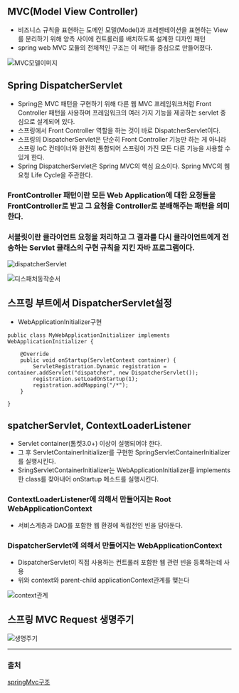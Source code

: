 

## MVC(Model View Controller)
- 비즈니스 규칙을 표현하는 도메인 모델(Model)과 프레젠테이션을 표현하는 View를 분리하기 위해 양측 사이에 컨트롤러를 배치하도록 설계한 디자인 패턴
- spring web MVC 모듈의 전체적인 구조는 이 패턴을 중심으로 만들어졌다.

![MVC모델이미지](https://i.imgur.com/pm2EhxT.png)

## Spring DispatcherServlet

- Spring은 MVC 패턴을 구현하기 위해 다른 웹 MVC 프레임워크처럼 Front Controller 패턴을 사용하며 프레임워크의 여러 가지 기능을 제공하는 servlet 중심으로 설계되어 있다. 
- 스프링에서 Front Controller 역할을 하는 것이 바로 DispatcherServlet이다. 
- 스프링의 DispatcherServlet은 단순히 Front Controller 기능만 하는 게 아니라 스프링 IoC 컨테이너와 완전히 통합되어 스프링이 가진 모든 다른 기능을 사용할 수 있게 한다. 
- Spring DispatcherServlet은 Spring MVC의 핵심 요소이다. Spring MVC의 웹 요청 Life Cycle을 주관한다.

### FrontController 패턴이란 모든 Web Application에 대한 요청들을 FrontController로 받고 그 요청을 Controller로 분배해주는 패턴을 의미한다.
### 서블릿이란 클라이언트 요청을 처리하고 그 결과를 다시 클라이언트에게 전송하는 Servlet 클래스의 구현 규칙을 지킨 자바 프로그램이다.

![dispatcherServlet](https://i.imgur.com/7xlCWY9.png)

![디스패처동작순서](https://i.imgur.com/eWjZX8j.png)


## 스프링 부트에서 DispatcherServlet설정
- WebApplicationInitializer구현

```
public class MyWebApplicationInitializer implements WebApplicationInitializer {

    @Override
    public void onStartup(ServletContext container) {
        ServletRegistration.Dynamic registration = container.addServlet("dispatcher", new DispatcherServlet());
        registration.setLoadOnStartup(1);
        registration.addMapping("/*");
    }

}
```

## spatcherServlet, ContextLoaderListener

- Servlet container(톰켓3.0+) 이상이 실행되어야 한다.
- 그 후 ServletContainerInitializer를 구현한 SpringServletContainerInitializer를 실행시킨다.
- SringServletContainerInitializer는 WebApplicationInitializer를 implements한 class를 찾아내어 onStartup 메소드를 실행시킨다.

### ContextLoaderListener에 의해서 만들어지는 Root WebApplicationContext
- 서비스계층과 DAO를 포함한 웹 환경에 독립전인 빈을 담아둔다.

### DispatcherServlet에 의해서 만들어지는 WebApplicationContext
- DispatcherServlet이 직접 사용하는 컨트롤러 포함한 웹 관련 빈을 등록하는데 사용
- 위와 context와 parent-child applicationContext관계를 맺는다

![context관계](https://i.imgur.com/IUf4orm.png)


## 스프링 MVC Request 생명주기 

![생명주기](https://i.imgur.com/G8y0Pqa.jpg)


---

### 출처
[springMvc구조](https://minwan1.github.io/2018/05/28/2018-05-28-spring-mvc/)


